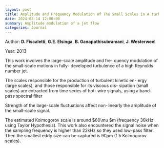 ```yaml
---
layout: post
title: Amplitude and Frequency Modulation of The Small Scales in A turbulent Jet
date: 2024-08-14 12:00:00
summary: Amplitude modulation of a jet flow
categories: Journal
---
```

Author: **D. Fiscaletti**, **G.E. Elsinga**, **B. Ganapathisubramani**, **J. Westerweel**

Year: 2013

This work involves the large-scale amplitude and fre- quency modulation of the small-scale motions in fully- developed turbulence of a high Reynolds number jet.

The scales responsible for the production of turbulent kinetic en- ergy (large scales), and those responsible for its viscous dis- sipation (small scales) are extracted from time series of hot- wire signals, using a band-pass spectral filter

Strength of the large-scale fluctuations affect non-linearly the amplitude of the small-scale signal.

The estimated Kolmogorov scale is around $60\mu $m (frequency 30kHz using Taylor Hypothesis). This work also encountered the signal noise when the sampling frequency is higher than 22kHz so they used low-pass filter. Then the smallest eddy size can be captured is $90 \mu$m (1.5 Kolmogorov scales). 
